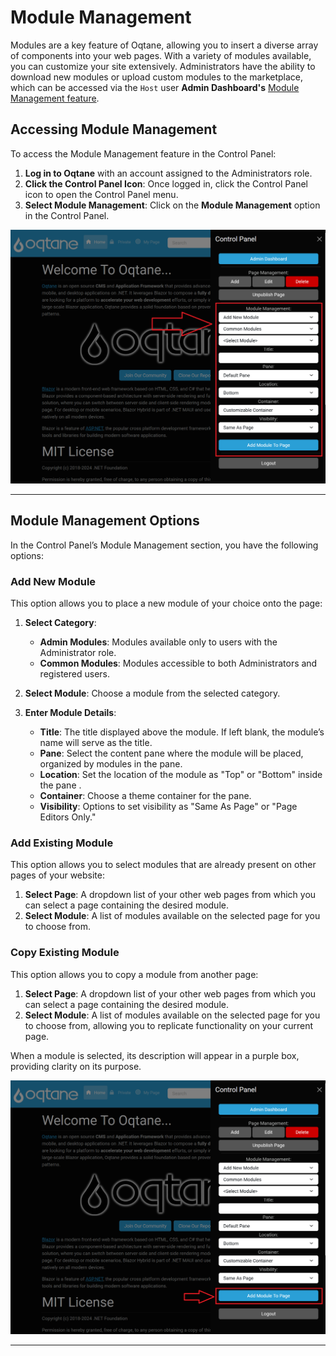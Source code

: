 # Module Management

Modules are a key feature of Oqtane, allowing you to insert a diverse array of components into your web pages. With a variety of modules available, you can customize your site extensively. Administrators have the ability to download new modules or upload custom modules to the marketplace, which can be accessed via the `Host` user **Admin Dashboard's** [Module Management feature](../../admin/host-management/module-management.md).

## Accessing Module Management

To access the Module Management feature in the Control Panel:
1. **Log in to Oqtane** with an account assigned to the Administrators role.
2. **Click the Control Panel Icon**: Once logged in, click the Control Panel icon to open the Control Panel menu.
3. **Select Module Management**: Click on the **Module Management** option in the Control Panel.

![Control Panel Module Management](./assets/control-panel-module-management.png)

---

## Module Management Options

In the Control Panel’s Module Management section, you have the following options:

### Add New Module

This option allows you to place a new module of your choice onto the page:

1. **Select Category**:
   - **Admin Modules**: Modules available only to users with the Administrator role.
   - **Common Modules**: Modules accessible to both Administrators and registered users.

2. **Select Module**: Choose a module from the selected category.

3. **Enter Module Details**:
   - **Title**: The title displayed above the module. If left blank, the module’s name will serve as the title.
   - **Pane**: Select the content pane where the module will be placed, organized by modules in the pane.
   - **Location**: Set the location of the module as "Top" or "Bottom" inside the pane .
   - **Container**: Choose a theme container for the pane.
   - **Visibility**: Options to set visibility as "Same As Page" or "Page Editors Only."

### Add Existing Module

This option allows you to select modules that are already present on other pages of your website:

1. **Select Page**: A dropdown list of your other web pages from which you can select a page containing the desired module.
2. **Select Module**: A list of modules available on the selected page for you to choose from.

### Copy Existing Module

This option allows you to copy a module from another page:

1. **Select Page**: A dropdown list of your other web pages from which you can select a page containing the desired module.
2. **Select Module**: A list of modules available on the selected page for you to choose from, allowing you to replicate functionality on your current page.

When a module is selected, its description will appear in a purple box, providing clarity on its purpose.

![Add Module Button](./assets/control-panel-add-module-to-page-button.png)

---
